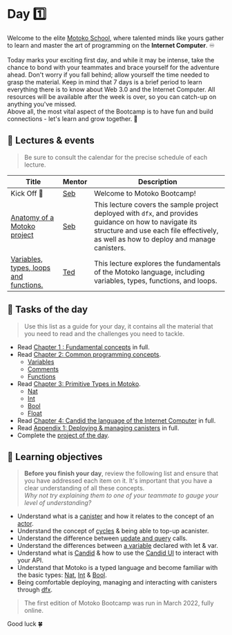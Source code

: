 # Day 1️⃣
Welcome to the elite [Motoko School](https://twitter.com/MotokoSchool), where talented minds like yours gather to learn and master the art of programming on the **Internet Computer**. ♾️ <br/>  
Today marks your exciting first day, and while it may be intense, take the chance to bond with your teammates and brace yourself for the adventure ahead. Don't worry if you fall behind; allow yourself the time needed to grasp the material. Keep in mind that 7 days is a brief period to learn everything there is to know about Web 3.0 and the Internet Computer. All resources will be available after the week is over, so you can catch-up on anything you've missed. <br/>
Above all, the most vital aspect of the Bootcamp is to have fun and build connections - let's learn and grow together. 💪
## 🍿 Lectures & events
> Be sure to consult the calendar for the precise schedule of each lecture.

| Title | Mentor |  Description |
|-----------------|-----------------|-----------------|
 Kick Off 🎉| <a href="https://twitter.com/seb_icp" target="_blank"> Seb  </a> | Welcome to Motoko Bootcamp! 
| <a href="https://www.youtube.com/watch?v=_T7GgPxxSKo" target="_blank"> Anatomy of a Motoko project </a> | <a href="https://twitter.com/seb_icp" target="_blank"> Seb  </a> | This lecture covers the sample project deployed with `dfx`, and provides guidance on how to navigate its structure and use each file effectively, as well as how to deploy and manage canisters.
| <a href="https://www.youtube.com/watch?v=0JVGWkd4tgQ" target="_blank"> Variables, types, loops and functions. </a> | <a href="https://twitter.com/tedreinhardt" target="_blank"> Ted  </a> | This lecture explores the fundamentals of the Motoko language, including variables, types, functions, and loops.
##  🧭 Tasks of the day
> Use this list as a guide for your day, it contains all the material that you need to read and the challenges you need to tackle.
- Read [Chapter 1 : Fundamental concepts](../../manuals/chapters/chapter-1/CHAPTER-1.MD) in full.
- Read [Chapter 2: Common programming concepts](../../manuals/chapters/chapter-2/CHAPTER-2.MD).
    - [Variables](https://github.com/motoko-bootcamp/motoko-starter/blob/main/manuals/chapters/chapter-2/CHAPTER-2.MD#-variables)
    - [Comments](https://github.com/motoko-bootcamp/motoko-starter/blob/main/manuals/chapters/chapter-2/CHAPTER-2.MD#-comments)
    - [Functions](https://github.com/motoko-bootcamp/motoko-starter/blob/main/manuals/chapters/chapter-2/CHAPTER-2.MD#%EF%B8%8F-functions)
- Read [Chapter 3: Primitive Types in Motoko](../../manuals/chapters/chapter-3/CHAPTER-3.MD).
    - [Nat](https://github.com/motoko-bootcamp/motoko-starter/blob/main/manuals/chapters/chapter-3/CHAPTER-3.MD#-nat)
    - [Int](https://github.com/motoko-bootcamp/motoko-starter/blob/main/manuals/chapters/chapter-3/CHAPTER-3.MD#-int)
    - [Bool](https://github.com/motoko-bootcamp/motoko-starter/blob/main/manuals/chapters/chapter-3/CHAPTER-3.MD#-bool)
    - [Float](https://github.com/motoko-bootcamp/motoko-starter/blob/main/manuals/chapters/chapter-3/CHAPTER-3.MD#float)
- Read [Chapter 4: Candid the language of the Internet Computer](../../manuals/chapters/chapter-4/CHAPTER-4.MD) in full.
- Read [Appendix 1: Deploying & managing canisters](../../manuals/appendix/appendix-1/APPENDIX-1.MD#) in full.
- Complete the [project of the day](./project/README.MD).
## 🎯 Learning objectives
> **Before you finish your day**, review the following list and ensure that you have addressed each item on it. It's important that you have a clear understanding of all these concepts. <br/> <i> Why not try explaining them to one of your teammate to gauge your level of understanding? </i>

- Understand what is a [canister](../../manuals/chapters/chapter-1/CHAPTER-1.MD#what-is-a-canister) and how it relates to the concept of an [actor](../../manuals/chapters/chapter-1/CHAPTER-1.MD#the-actor-model).
- Understand the concept of [cycles](../../manuals/chapters/chapter-1/CHAPTER-1.MD#fuel-on-the-internet-computer-cycles) & being able to top-up acanister.
- Understand the difference between [update and query](../../manuals/chapters/chapter-1/CHAPTER-1.MD#update-vs-query) calls.
- Understand the differences between [a variable](../../manuals/chapters/chapter-2/CHAPTER-2.MD#📦-variables) declared with let & var.
- Understand what is [Candid](../../manuals/chapters/chapter-4/CHAPTER-4.MD#chapter-4-candid-the-language-of-the-internet-computer) & how to use the [Candid UI](https://github.com/motoko-bootcamp/motoko-starter/blob/main/manuals/chapters/chapter-4/CHAPTER-4.MD#--candid-ui-) to interact with your API.
- Understand that Motoko is a typed language and become familiar with the basic types: [Nat](https://github.com/motoko-bootcamp/motoko-starter/blob/main/manuals/chapters/chapter-3/CHAPTER-3.MD#-nat), [Int](https://github.com/motoko-bootcamp/motoko-starter/blob/main/manuals/chapters/chapter-3/CHAPTER-3.MD#-int) & [Bool](https://github.com/motoko-bootcamp/motoko-starter/blob/main/manuals/chapters/chapter-3/CHAPTER-3.MD#-bool).
- Being comfortable deploying, managing and interacting with canisters through [dfx](https://github.com/motoko-bootcamp/motoko-starter/blob/main/manuals/chapters/chapter-4/CHAPTER-4.MD#--using-the-terminal-dfx-).

> The first edition of Motoko Bootcamp was run in March 2022, fully online.

Good luck 🍀
